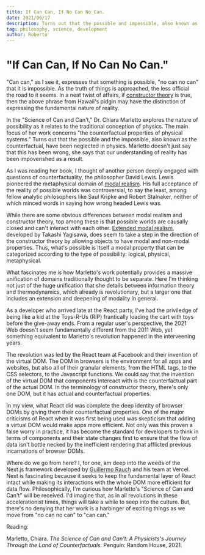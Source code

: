 ```yaml
---
title: If Can Can, If No Can No Can.
date: 2021/06/17
description: Turns out that the possible and impossible, also known as the counterfactual, has been neglected in physics.
tag: philosophy, science, development
author: Roberto
---
```


# "If Can Can, If No Can No Can."

"Can can," as I see it, expresses that something is possible, "no can no can" that it is impossible. As the truth of things is approached, the less official the road to it seems. In a neat twist of affairs, if [constructor theory](https://en.wikipedia.org/wiki/Constructor_theory) is true, then the above phrase from Hawaii's pidgin may have the distinction of expressing the fundamental nature of reality.

In the "Science of Can and Can't," Dr. Chiara Marletto explores the nature of possibility as it relates to the traditional conception of physics. The main focus of her work concerns "the counterfactual properties of physical systems." Turns out that the possible and the impossible, also known as the counterfactual, have been neglected in physics. Marletto doesn't just say that this has been wrong, she says that our understanding of reality has been impoverished as a result.

As I was reading her book, I thought of another person deeply engaged with questions of counterfactuality, the philosopher David Lewis. Lewis pioneered the metaphysical domain of [modal realism](https://en.wikipedia.org/wiki/Modal_realism). His full acceptance of the reality of possible worlds was controversial, to say the least, among fellow analytic philosophers like Saul Kripke and Robert Stalnaker, neither of which minced words in saying how wrong headed Lewis was.

While there are some obvious differences between modal realism and constructor theory, top among these is that possible worlds are causally closed and can't interact with each other. [Extended modal realism](https://en.wikipedia.org/wiki/Extended_modal_realism), developed by Takashi Yagisawa, does seem to take a step in the direction of the constructor theory by allowing objects to have modal and non-modal properties. Thus, what's possible is itself a modal property that can be categorized according to the type of possibility: logical, physical, metaphysical.

What fascinates me is how Marletto's work potentially provides a massive unification of domains traditionally thought to be separate. Here I'm thinking not just of the huge unification that she details between information theory and thermodynamics, which already is revolutionary, but a larger one that includes an extension and deepening of modality in general.

As a developer who arrived late at the React party, I've had the priviledge of being like a kid at the Toys-R-Us (RIP) frantically loading the cart with toys before the give-away ends. From a regular user's perspective, the 2021 Web doesn't seem fundamentally different from the 2011 Web, yet something equivalent to Marletto's revolution happened in the interveening years.

The revolution was led by the React team at Facebook and their invention of the virtual DOM. The DOM in browsers is the environment for all apps and websites, but also all of their granular elements, from the HTML tags, to the CSS selectors, to the Javascript functions. We could say that the invention of the virtual DOM that components intereact with is the counterfactual part of the actual DOM. In the terminology of constructor theory, there's only one DOM, but it has actual and counterfactual properties.

In my view, what React did was complete the deep identity of browser DOMs by giving them their counterfactual properties. One of the major criticisms of React when it was first being used was skepticism that adding a virtual DOM would make apps more efficient. Not only was this proven a false worry in practice, it has become the standard for developers to think in terms of components and their state changes first to ensure that the flow of data isn't bottle necked by the inefficient rendering that afflicted previous incarnations of browser DOMs.

Where do we go from here? I, for one, am deep into the weeds of the Next.js framework developed by [Guillermo Rauch](https://twitter.com/rauchg) and his team at Vercel. Next is fascinating because it seeks to keep the fundamental layer of React intact while making its interactions with the whole DOM more efficient for data flow. Philosophically, I'm curious how Marletto's "Science of Can and Can't" will be received. I'd imagine that, as in all revolutions in these accelerationist times, things will take a while to seep into the culture. But, there's no denying that her work is a harbinger of exciting things as we move from "no can no can" to "can can."

Reading:

Marletto, Chiara. _The Science of Can and Can't: A Physicists's Journey Through the Land of Counterfactuals._ Penguin: Random House, 2021.
